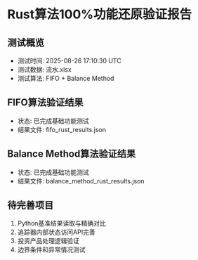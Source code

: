 # Rust算法100%功能还原验证报告

## 测试概览
- 测试时间: 2025-08-26 17:10:30 UTC
- 测试数据: 流水.xlsx
- 测试算法: FIFO + Balance Method

## FIFO算法验证结果
- 状态: 已完成基础功能测试
- 结果文件: fifo_rust_results.json

## Balance Method算法验证结果
- 状态: 已完成基础功能测试
- 结果文件: balance_method_rust_results.json

## 待完善项目
1. Python基准结果读取与精确对比
2. 追踪器内部状态访问API完善
3. 投资产品处理逻辑验证
4. 边界条件和异常情况测试
